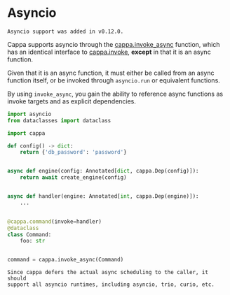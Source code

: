 # Asyncio

```{note}
Asyncio support was added in v0.12.0.
```

Cappa supports asyncio through the [cappa.invoke_async](cappa.invoke_async)
function, which has an identical interface to [cappa.invoke](cappa.invoke),
**except** in that it is an async function.

Given that it is an async function, it must either be called from an async
function itself, or be invoked through `asyncio.run` or equivalent functions.

By using `invoke_async`, you gain the ability to reference async functions as
invoke targets and as explicit dependencies.

```python
import asyncio
from dataclasses import dataclass

import cappa

def config() -> dict:
    return {'db_password': 'password'}


async def engine(config: Annotated[dict, cappa.Dep(config)]):
    return await create_engine(config)


async def handler(engine: Annotated[int, cappa.Dep(engine)]):
    ...


@cappa.command(invoke=handler)
@dataclass
class Command:
    foo: str


command = cappa.invoke_async(Command)
```

```{note}
Since cappa defers the actual async scheduling to the caller, it should
support all asyncio runtimes, including asyncio, trio, curio, etc.
```
